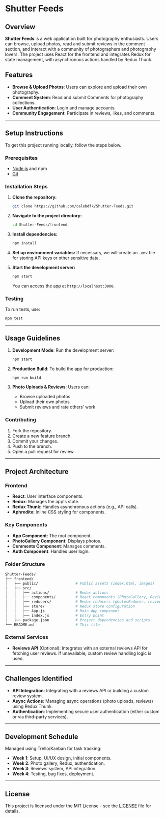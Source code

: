 # Shutter Feeds

## Overview

**Shutter Feeds** is a web application built for photography enthusiasts. Users can browse, upload photos, read and submit reviews in the comment section, and interact with a community of photographers and photography lovers. The project uses React for the frontend and integrates Redux for state management, with asynchronous actions handled by Redux Thunk.

## Features

- **Browse & Upload Photos**: Users can explore and upload their own photography.
- **Comment System**: Read and submit Comments for photography collections.
- **User Authentication**: Login and manage accounts.
- **Community Engagement**: Participate in reviews, likes, and comments.

---

## Setup Instructions

To get this project running locally, follow the steps below.

### Prerequisites

- [Node.js](https://nodejs.org/) and npm
- [Git](https://git-scm.com/)

### Installation Steps

1. **Clone the repository:**
   ```bash
   git clone https://github.com/calebdfk/Shutter-Feeds.git
   ```

2. **Navigate to the project directory:**
   ```bash
   cd Shutter-Feeds/frontend
   ```

3. **Install dependencies:**
   ```bash
   npm install
   ```

4. **Set up environment variables:**
   If necessary, we will create an `.env` file for storing API keys or other sensitive data.

5. **Start the development server:**
   ```bash
   npm start
   ```

   You can access the app at `http://localhost:3000`.

### Testing

To run tests, use:
```bash
npm test
```

---

## Usage Guidelines

1. **Development Mode**: Run the development server:
   ```bash
   npm start
   ```

2. **Production Build**: To build the app for production:
   ```bash
   npm run build
   ```

3. **Photo Uploads & Reviews**: Users can:
   - Browse uploaded photos
   - Upload their own photos
   - Submit reviews and rate others' work

### Contributing

1. Fork the repository.
2. Create a new feature branch.
3. Commit your changes.
4. Push to the branch.
5. Open a pull request for review.

---

## Project Architecture

### Frontend

- **React**: User interface components.
- **Redux**: Manages the app's state.
- **Redux Thunk**: Handles asynchronous actions (e.g., API calls).
- **Aphrodite**: Inline CSS styling for components.

### Key Components

- **App Component**: The root component.
- **PhotoGallery Component**: Displays photos.
- **Comments Component**: Manages comments.
- **Auth Component**: Handles user login.

### Folder Structure

```bash
Shutter-Feeds/
├── frontend/
│   ├── public/                 # Public assets (index.html, images)
│   ├── src/
│   │   ├── actions/            # Redux actions
│   │   ├── components/         # React components (PhotoGallery, Reviews)
│   │   ├── reducers/           # Redux reducers (photosReducer, reviewsReducer)
│   │   ├── store/              # Redux store configuration
│   │   ├── App.js              # Main App component
│   │   ├── index.js            # Entry point
│   ├── package.json            # Project dependencies and scripts
└── README.md                   # This file
```

### External Services

- **Reviews API** (Optional): Integrates with an external reviews API for fetching user reviews. If unavailable, custom review handling logic is used.

---

## Challenges Identified

- **API Integration**: Integrating with a reviews API or building a custom review system.
- **Async Actions**: Managing async operations (photo uploads, reviews) using Redux Thunk.
- **Authentication**: Implementing secure user authentication (either custom or via third-party services).

---

## Development Schedule

Managed using Trello/Kanban for task tracking:

- **Week 1**: Setup, UI/UX design, initial components.
- **Week 2**: Photo gallery, Redux, authentication.
- **Week 3**: Reviews system, API integration.
- **Week 4**: Testing, bug fixes, deployment.

---

## License

This project is licensed under the MIT License - see the [LICENSE](LICENSE) file for details.
